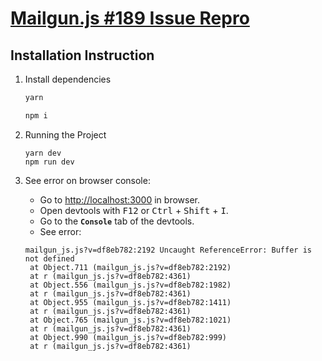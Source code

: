 # [Mailgun.js #189 Issue Repro](https://github.com/mailgun/mailgun-js/issues/189)

## Installation Instruction

1. Install dependencies

   ```bash
   yarn
   ```

   ```bash
   npm i
   ```

2. Running the Project

   ```
   yarn dev
   npm run dev
   ```

3. See error on browser console:

   - Go to [http://localhost:3000](http://localhost:3000) in browser.
   - Open devtools with <kbd>F12</kbd> or <kbd>Ctrl</kbd> + <kbd>Shift</kbd> + <kbd>I</kbd>.
   - Go to the **`Console`** tab of the devtools.
   - See error:

   ```log
   mailgun_js.js?v=df8eb782:2192 Uncaught ReferenceError: Buffer is not defined
    at Object.711 (mailgun_js.js?v=df8eb782:2192)
    at r (mailgun_js.js?v=df8eb782:4361)
    at Object.556 (mailgun_js.js?v=df8eb782:1982)
    at r (mailgun_js.js?v=df8eb782:4361)
    at Object.955 (mailgun_js.js?v=df8eb782:1411)
    at r (mailgun_js.js?v=df8eb782:4361)
    at Object.765 (mailgun_js.js?v=df8eb782:1021)
    at r (mailgun_js.js?v=df8eb782:4361)
    at Object.990 (mailgun_js.js?v=df8eb782:999)
    at r (mailgun_js.js?v=df8eb782:4361)
   ```
